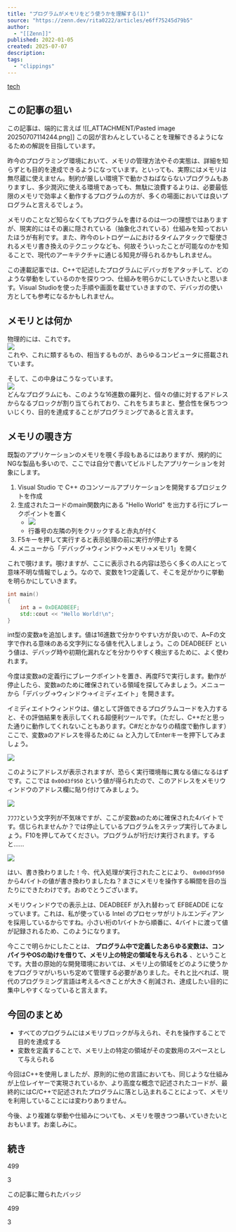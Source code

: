 ```yaml
---
title: "プログラムがメモリをどう使うかを理解する(1)"
source: "https://zenn.dev/rita0222/articles/e6ff75245d79b5"
author:
  - "[[Zenn]]"
published: 2022-01-05
created: 2025-07-07
description:
tags:
  - "clippings"
---
```

[tech](https://zenn.dev/tech-or-idea)

## この記事の狙い

この記事は、端的に言えば
![[_ATTACHMENT/Pasted image 20250707114244.png]]
この図が言わんとしていることを理解できるようになるための解説を目指しています。

昨今のプログラミング環境において、メモリの管理方法やその実態は、詳細を知らずとも目的を達成できるようになっています。といっても、実際にはメモリは無尽蔵に使えません。制約が厳しい環境下で動かさねばならないプログラムもありますし、多少潤沢に使える環境であっても、無駄に浪費するよりは、必要最低限のメモリで効率よく動作するプログラムの方が、多くの場面においては良いプログラムと言えるでしょう。

メモリのことなど知らなくてもプログラムを書けるのは一つの理想ではありますが、現実的にはその裏に隠されている（抽象化されている）仕組みを知っておいたほうが有利です。また、昨今のレトロゲームにおけるタイムアタックで駆使されるメモリ書き換えのテクニックなども、何故そういったことが可能なのかを知ることで、現代のアーキテクチャに通じる知見が得られるかもしれません。

この連載記事では、C++で記述したプログラムにデバッガをアタッチして、どのような挙動をしているのかを探りつつ、仕組みを明らかにしていきたいと思います。Visual Studioを使った手順や画面を載せていきますので、デバッガの使い方としても参考になるかもしれません。

## メモリとは何か

物理的には、これです。  
![](https://storage.googleapis.com/zenn-user-upload/89ae8d7c609e-20220104.png)  
これや、これに類するもの、相当するものが、あらゆるコンピュータに搭載されています。

そして、この中身はこうなっています。  
![](https://storage.googleapis.com/zenn-user-upload/100f936722c4-20220104.png)  
どんなプログラムにも、このような16進数の羅列と、個々の値に対するアドレスからなるブロックが割り当てられており、これをちまちまと、整合性を保ちつついじくり、目的を達成することがプログラミングであると言えます。

## メモリの覗き方

既製のアプリケーションのメモリを覗く手段もあるにはありますが、規約的にNGな製品も多いので、ここでは自分で書いてビルドしたアプリケーションを対象にします。

1. Visual Studio で C++ のコンソールアプリケーションを開発するプロジェクトを作成
2. 生成されたコードのmain関数内にある "Hello World" を出力する行にブレークポイントを置く
	- ![](https://storage.googleapis.com/zenn-user-upload/a0c0f462932c-20220105.png)
	- 行番号の左隣の列をクリックすると赤丸が付く
3. F5キーを押して実行すると表示処理の前に実行が停止する
4. メニューから「デバッグ→ウィンドウ→メモリ→メモリ1」を開く

これで覗けます。覗けますが、ここに表示される内容は恐らく多くの人にとって意味不明な情報でしょう。なので、変数を1つ定義して、そこを足がかりに挙動を明らかにしていきます。

```cpp
int main()
{
    int a = 0xDEADBEEF;
    std::cout << "Hello World!\n";
}
```

int型の変数aを追加します。値は16進数で分かりやすい方が良いので、A~Fの文字で作れる意味のある文字列になる値を代入しましょう。この DEADBEEF という値は、デバッグ時や初期化漏れなどを分かりやすく検出するために、よく使われます。

今度は変数aの定義行にブレークポイントを置き、再度F5で実行します。動作が停止したら、変数aのために確保されている領域を探してみましょう。メニューから「デバッグ→ウィンドウ→イミディエイト」を開きます。

イミディエイトウィンドウは、値として評価できるプログラムコードを入力すると、その評価結果を表示してくれる超便利ツールです。（ただし、C++だと思った通りに動作してくれないこともあります。C#だとかなりの精度で動作します）ここで、変数aのアドレスを得るために `&a` と入力してEnterキーを押下してみましょう。

![](https://storage.googleapis.com/zenn-user-upload/8d22f18e77c7-20220105.png)

このようにアドレスが表示されますが、恐らく実行環境毎に異なる値になるはずです。ここでは `0x00d3f950` という値が得られたので、このアドレスをメモリウィンドウのアドレス欄に貼り付けてみましょう。

![](https://storage.googleapis.com/zenn-user-upload/98147025b234-20220105.png)

ﾌﾌﾌﾌという文字列が不気味ですが、ここが変数aのために確保された4バイトです。信じられませんか？では停止しているプログラムをステップ実行してみましょう。F10を押してみてください。プログラムが1行だけ実行されます。すると……

![](https://storage.googleapis.com/zenn-user-upload/354e010b5cc8-20220105.png)

はい、書き換わりました！今、代入処理が実行されたことにより、 `0x00d3f950` から4バイトの値が書き換わりましたね？まさにメモリを操作する瞬間を目の当たりにできたわけです。おめでとうございます。

メモリウィンドウでの表示上は、DEADBEEF が入れ替わって EFBEADDE になっています。これは、私が使っている Intel のプロセッサがリトルエンディアンを採用しているからですね。小さい桁の1バイトから順番に、4バイトに渡って値が記録されるため、このようになります。

今ここで明らかにしたことは、 **プログラム中で定義したあらゆる変数は、コンパイラやOSの助けを借りて、メモリ上の特定の領域を与えられる** 、ということです。大昔の原始的な開発環境においては、メモリ上の領域をどのように使うかをプログラマがいちいち定めて管理する必要がありました。それと比べれば、現代のプログラミング言語は考えるべきことが大きく削減され、達成したい目的に集中しやすくなっていると言えます。

## 今回のまとめ

- すべてのプログラムにはメモリブロックが与えられ、それを操作することで目的を達成する
- 変数を定義することで、メモリ上の特定の領域がその変数用のスペースとして与えられる

今回はC++を使用しましたが、原則的に他の言語においても、同じような仕組みが上位レイヤーで実現されているか、より高度な概念で記述されたコードが、最終的にはC/C++で記述されたプログラムに落とし込まれることによって、メモリを利用していることには変わりありません。

今後、より複雑な挙動や仕組みについても、メモリを覗きつつ暴いていきたいとおもいます。お楽しみに。

## 続き

499

3

この記事に贈られたバッジ

499

3